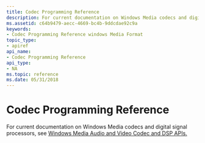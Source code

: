 ```yaml
---
title: Codec Programming Reference
description: For current documentation on Windows Media codecs and digital signal processors, see Windows Media Audio and Video Codec and DSP APIs.
ms.assetid: c64b9479-aecc-4669-bc4b-9ddcdae92c9a
keywords:
- Codec Programming Reference windows Media Format
topic_type:
- apiref
api_name:
- Codec Programming Reference
api_type:
- NA
ms.topic: reference
ms.date: 05/31/2018
---
```


# Codec Programming Reference

For current documentation on Windows Media codecs and digital signal processors, see [Windows Media Audio and Video Codec and DSP APIs.](https://msdn.microsoft.com/library/Dd464626(v=VS.85).aspx)

 

 




